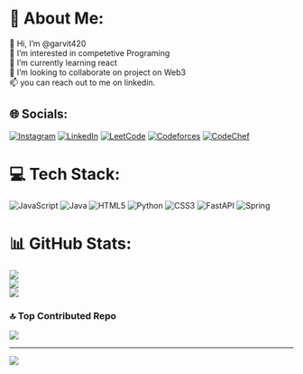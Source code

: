 # 💫 About Me:
👋 Hi, I’m @garvit420<br>👀 I’m interested in competetive Programing<br>🌱 I’m currently learning react<br>💞️ I’m looking to collaborate on project on Web3<br>📫 you can reach out to me on linkedin.


## 🌐 Socials:
[![Instagram](https://img.shields.io/badge/Instagram-%23E4405F.svg?logo=Instagram&logoColor=white)](https://instagram.com/garvit._.jain.og) [![LinkedIn](https://img.shields.io/badge/LinkedIn-%230077B5.svg?logo=linkedin&logoColor=white)](https://linkedin.com/in/garvit-jain-7163511b9) [![LeetCode](https://img.shields.io/badge/LeetCode-%230d1017.svg?logo=leetcode&logoColor=white)](https://leetcode.com/garvit-_-jain) [![Codeforces](https://img.shields.io/badge/Codeforces-%231f8acb.svg?logo=codeforces&logoColor=white)](https://codeforces.com/profile/garvitjain.og) [![CodeChef](https://img.shields.io/badge/CodeChef-%23594877.svg?logo=codechef&logoColor=white)](https://www.codechef.com/users/garvitjain527)


# 💻 Tech Stack:
![JavaScript](https://img.shields.io/badge/javascript-%23323330.svg?style=for-the-badge&logo=javascript&logoColor=%23F7DF1E) ![Java](https://img.shields.io/badge/java-%23ED8B00.svg?style=for-the-badge&logo=openjdk&logoColor=white) ![HTML5](https://img.shields.io/badge/html5-%23E34F26.svg?style=for-the-badge&logo=html5&logoColor=white) ![Python](https://img.shields.io/badge/python-3670A0?style=for-the-badge&logo=python&logoColor=ffdd54) ![CSS3](https://img.shields.io/badge/css3-%231572B6.svg?style=for-the-badge&logo=css3&logoColor=white) ![FastAPI](https://img.shields.io/badge/FastAPI-005571?style=for-the-badge&logo=fastapi) ![Spring](https://img.shields.io/badge/spring-%236DB33F.svg?style=for-the-badge&logo=spring&logoColor=white)
# 📊 GitHub Stats:
![](https://github-readme-stats.vercel.app/api?username=garvit420&theme=rose_pine&hide_border=true&include_all_commits=false&count_private=false)<br/>
![](https://github-readme-streak-stats.herokuapp.com/?user=garvit420&theme=rose_pine&hide_border=true)<br/>
![](https://github-readme-stats.vercel.app/api/top-langs/?username=garvit420&theme=rose_pine&hide_border=true&include_all_commits=false&count_private=false&layout=compact)

### 🔝 Top Contributed Repo
![](https://github-contributor-stats.vercel.app/api?username=garvit420&limit=5&theme=aura&combine_all_yearly_contributions=true)

---
[![](https://visitcount.itsvg.in/api?id=garvit420&icon=0&color=0)](https://visitcount.itsvg.in)

<!-- Proudly created with GPRM ( https://gprm.itsvg.in ) -->

